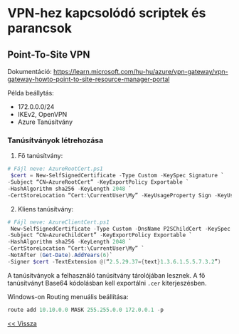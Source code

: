 # VPN-hez kapcsolódó scriptek és parancsok

## Point-To-Site VPN

Dokumentáció: https://learn.microsoft.com/hu-hu/azure/vpn-gateway/vpn-gateway-howto-point-to-site-resource-manager-portal

Példa beállytás:

- 172.0.0.0/24
- IKEv2, OpenVPN
- Azure Tanúsítvány

### Tanúsítványok létrehozása

1. Fő tanúsítvány:

```PowerShell
# Fájl neve: AzureRootCert.ps1
 $cert = New-SelfSignedCertificate -Type Custom -KeySpec Signature `
-Subject “CN=AzureRootCert” -KeyExportPolicy Exportable `
-HashAlgorithm sha256 -KeyLength 2048 `
-CertStoreLocation “Cert:\CurrentUser\My” -KeyUsageProperty Sign -KeyUsage CertSign 
```

2. Kliens tanúsítvány:

```PowerShell
# Fájl neve: AzureClientCert.ps1
 New-SelfSignedCertificate -Type Custom -DnsName P2SChildCert -KeySpec Signature `
-Subject “CN=AzureChildCert” -KeyExportPolicy Exportable `
-HashAlgorithm sha256 -KeyLength 2048 `
-CertStoreLocation “Cert:\CurrentUser\My” `
-NotAfter (Get-Date).AddYears(6)`
-Signer $cert -TextExtension @(“2.5.29.37={text}1.3.6.1.5.5.7.3.2”) 
```

A tanúsítványok a felhasználó tanúsítvány tárolójában lesznek. A fő tanúsítványt Base64 kódolásban kell exportálni `.cer` kiterjeszésben.

Windows-on Routing menuális beállítása:

```PowerShell
route add 10.10.0.0 MASK 255.255.0.0 172.0.0.1 -p
```


[<< Vissza](README.md)
